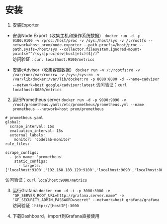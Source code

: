 # 安装

1. 安装Exporter
* 安装Node Export（收集主机和操作系统数据）
`docker run -d -p 9100:9100 -v /proc:/host/proc -v /sys:/host/sys -v /:/rootfs --network=host prom/node-exporter --path.procfs=/host/proc --path.sysfs=/host/sys --collector.filesystem.ignored-mount-points="^/(sys|proc|dev|host|etc)($|/)"`<br>
访问验证：`curl localhost:9100/metrics`<br>

* 安装cAdvisor（收集容器数据）
`docker run -v /:/rootfs:ro -v /var/run:/var/run:rw -v /sys:/sys:ro -v /var/lib/docker:/var/lib/docker:ro -p 8080:8080 -d --name=cadvisor --network=host google/cadvisor:latest`
访问验证：`curl localhost:8080/metrics`

2. 运行Prometheus server
`docker run -d -p 9090:9090 -v /root/prometheus.yaml:/etc/prometheus/prometheus.yml --name prometheus --network=host prom/prometheus`

```
# prometheus.yaml
global:
  scrape_interval: 15s
  evaluation_interval: 15s
  external_labels:
    monitor: 'codelab-monitor'
rule_files:

scrape_configs:
  - job_name: 'prometheus'
    static_configs:
      - targets: ['localhost:9100','192.168.183.129:9100','localhost:9090','localhost:8080','192.168.183.129:9090','192.168.183.141:8080']
```
访问验证：`curl localhost:9090/metrics`

3. 运行Grafana
`docker run -d -i -p 3000:3000 -e "GF_SERVER_ROOT_URL=http://grafana.server.name" -e "GF_SECURITY_ADMIN_PASSWORD=secret" --network=host grafana/grafana`<br>
访问验证：`http://[HostIP]:3000`

4. 下载Dashboard，import到Grafana直接使用
